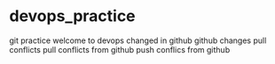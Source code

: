 # devops_practice
git practice
welcome to devops
changed in github
github changes
pull conflicts
pull conflicts from github
push conflics from github

